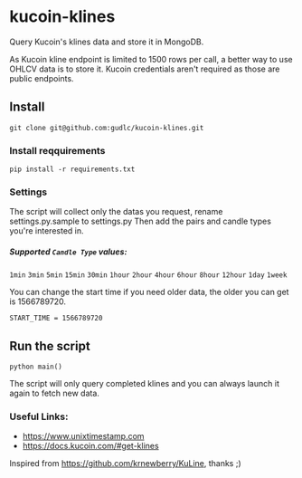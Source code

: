 # kucoin-klines
Query Kucoin's klines data and store it in MongoDB.

As Kucoin kline endpoint is limited to 1500 rows per call, a better way to use OHLCV data is to store it.
Kucoin credentials aren't required as those are public endpoints.

## Install

```
git clone git@github.com:gudlc/kucoin-klines.git
```

### Install reqquirements
```
pip install -r requirements.txt
```

### Settings

The script will collect only the datas you request, rename settings.py.sample to settings.py
Then add the pairs and candle types you're interested in.

##### Supported ```Candle Type``` values:
```1min```
```3min```
```5min```
```15min```
```30min```
```1hour```
```2hour```
```4hour```
```6hour```
```8hour```
```12hour```
```1day```
```1week```

You can change the start time if you need older data, the older you can get is 1566789720.
```
START_TIME = 1566789720
```

## Run the script
```
python main()
```

The script will only query completed klines and you can always launch it again to fetch new data.


### Useful Links:
- https://www.unixtimestamp.com
- https://docs.kucoin.com/#get-klines


Inspired from https://github.com/krnewberry/KuLine, thanks ;)
